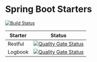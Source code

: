 # Spring Boot Starters

[![Build Status](https://drone.ujar.org/api/badges/ujar-org/ujar-boot-starter/status.svg?ref=refs/heads/main)](https://drone.ujar.org/ujar-org/ujar-boot-starter)

| Starter | Status                                                                                                                                                                                                                                                                        |
|---------|-------------------------------------------------------------------------------------------------------------------------------------------------------------------------------------------------------------------------------------------------------------------------------|
| Restful | [![Quality Gate Status](https://sonarqube.ujar.org/api/project_badges/measure?project=ujar-org%3Aujar-boot-starter-restful&metric=alert_status&token=079b58510a190a61f593cc04e400943008c61418)](https://sonarqube.ujar.org/dashboard?id=ujar-org%3Aujar-boot-starter-restful) |
| Logbook | [![Quality Gate Status](https://sonarqube.ujar.org/api/project_badges/measure?project=ujar-org%3Aujar-boot-starter-logbook&metric=alert_status&token=53b7643b8f681909f9e2b23f23655b957f86cb78)](https://sonarqube.ujar.org/dashboard?id=ujar-org%3Aujar-boot-starter-logbook) |
